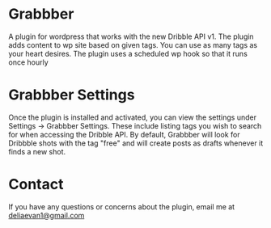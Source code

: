 # Grabbber
A plugin for wordpress that works with the new Dribble API v1. The plugin adds content to wp site based on given tags. You can use as many tags as your heart desires. The plugin uses a scheduled wp hook so that it runs once hourly

# Grabbber Settings
Once the plugin is installed and activated, you can view the settings under Settings -> Grabbber Settings. These include listing tags you wish to search for when accessing the Dribble API. By default, Grabbber will look for Dribbble shots with the tag "free" and will create posts as drafts whenever it finds a new shot.

# Contact
If you have any questions or concerns about the plugin, email me at deliaevan1@gmail.com
